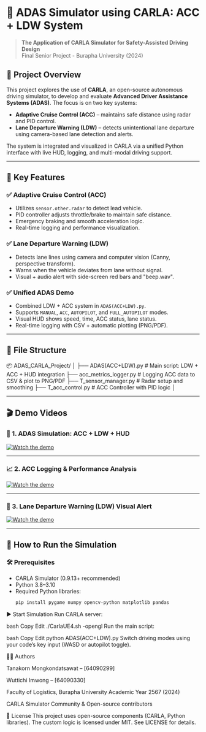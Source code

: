# 🚗 ADAS Simulator using CARLA: ACC + LDW System

> **The Application of CARLA Simulator for Safety-Assisted Driving Design**  
> Final Senior Project - Burapha University (2024)

## 📌 Project Overview

This project explores the use of **CARLA**, an open-source autonomous driving simulator, to develop and evaluate **Advanced Driver Assistance Systems (ADAS)**. The focus is on two key systems:

- **Adaptive Cruise Control (ACC)** – maintains safe distance using radar and PID control.
- **Lane Departure Warning (LDW)** – detects unintentional lane departure using camera-based lane detection and alerts.

The system is integrated and visualized in CARLA via a unified Python interface with live HUD, logging, and multi-modal driving support.

---

## 🧠 Key Features

### ✅ Adaptive Cruise Control (ACC)
- Utilizes `sensor.other.radar` to detect lead vehicle.
- PID controller adjusts throttle/brake to maintain safe distance.
- Emergency braking and smooth acceleration logic.
- Real-time logging and performance visualization.

### ✅ Lane Departure Warning (LDW)
- Detects lane lines using camera and computer vision (Canny, perspective transform).
- Warns when the vehicle deviates from lane without signal.
- Visual + audio alert with side-screen red bars and "beep.wav".

### ✅ Unified ADAS Demo
- Combined LDW + ACC system in `ADAS(ACC+LDW).py`.
- Supports `MANUAL`, `ACC`, `AUTOPILOT`, and `FULL_AUTOPILOT` modes.
- Visual HUD shows speed, time, ACC status, lane status.
- Real-time logging with CSV + automatic plotting (PNG/PDF).

---

## 📁 File Structure

📦 ADAS_CARLA_Project/ │ ├── ADAS(ACC+LDW).py # Main script: LDW + ACC + HUD integration ├── acc_metrics_logger.py # Logging ACC data to CSV & plot to PNG/PDF ├── T_sensor_manager.py # Radar setup and smoothing ├── T_acc_control.py # ACC Controller with PID logic │

---
## 🎬 Demo Videos

### 🚗 1. ADAS Simulation: ACC + LDW + HUD
[![Watch the demo](https://img.youtube.com/vi/XGa_XzYuVyA/maxresdefault.jpg)](https://youtu.be/XGa_XzYuVyA)

---

### 📈 2. ACC Logging & Performance Analysis
[![Watch the demo](https://img.youtube.com/vi/IOnO5zjLFlw/maxresdefault.jpg)](https://youtu.be/IOnO5zjLFlw)

---

### 🧠 3. Lane Departure Warning (LDW) Visual Alert
[![Watch the demo](https://img.youtube.com/vi/su1HLTpOqd8/maxresdefault.jpg)](https://youtu.be/su1HLTpOqd8)

---

## 🧪 How to Run the Simulation

### 🛠️ Prerequisites
- CARLA Simulator (0.9.13+ recommended)
- Python 3.8–3.10
- Required Python libraries:
  ```bash
  pip install pygame numpy opencv-python matplotlib pandas
▶️ Start Simulation
Run CARLA server:

bash
Copy
Edit
./CarlaUE4.sh -opengl
Run the main script:

bash
Copy
Edit
python ADAS(ACC+LDW).py
Switch driving modes using your code’s key input (WASD or autopilot toggle).

👨‍💻 Authors

Tanakorn  Mongkondatsawat – [64090299]

Wuttichi  Imwong – [64090330]

Faculty of Logistics, Burapha University
Academic Year 2567 (2024)

CARLA Simulator Community & Open-source contributors

📄 License
This project uses open-source components (CARLA, Python libraries). The custom logic is licensed under MIT. See LICENSE for details.
